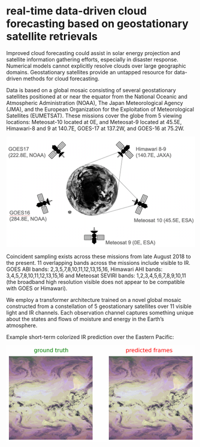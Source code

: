 # real-time data-driven cloud forecasting based on geostationary satellite retrievals

Improved cloud forecasting could assist in solar energy projection and satellite information gathering efforts, especially in disaster response. Numerical models cannot explicitly resolve clouds over large geographic domains. Geostationary satellites provide an untapped resource for data-driven methods for cloud forecasting. 

Data is based on a global mosaic consisting of several geostationary satellites positioned at or near the equator from the National Oceanic and Atmospheric Administration (NOAA), The Japan Meteorological Agency (JMA), and the European Organization for the Exploitation of Meteorological Satellites (EUMETSAT). These missions cover the globe from 5 viewing locations: Meteosat-10 located at 0E, and Meteosat-9 located at 45.5E, Himawari-8 and 9 at 140.7E, GOES-17 at 137.2W, and GOES-16 at 75.2W. 


<img src="./assets/sats.png" width="700px"></img>

Coincident sampling exists across these missions from late August 2018 to the present. 11 overlapping bands across the missions include visible to IR. GOES ABI bands: 2,3,5,7,8,10,11,12,13,15,16, Himawari AHI bands: 3,4,5,7,8,10,11,12,13,15,16 and Meteosat SEVIRI bands: 1,2,3,4,5,6,7,8,9,10,11 (the broadband high resolution visible does not appear to be compatible with GOES or Himawari). 

We employ a transformer architecture trained on a novel global mosaic constructed from a constellation of 5 geostationary satellites over 11 visible light and IR channels. Each observation channel captures something unique about the states and flows of moisture and energy in the Earth’s atmosphere. 

Example short-term colorized IR prediction over the Eastern Pacific: 

![til](./assets/example.gif)
